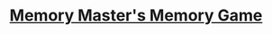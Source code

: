 # <p align="center">[Memory Master's Memory Game](https://drogrinhunter.github.io/test_memory_game/)</p>
